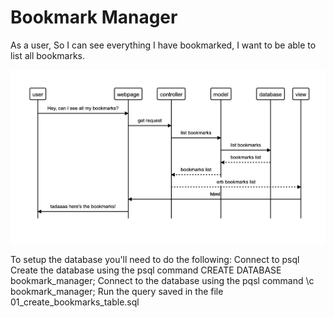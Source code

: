 # Bookmark Manager

As a user,
So I can see everything I have bookmarked,
I want to be able to list all bookmarks.

![Bookmark Manager domain model](./diagram.png)



To setup the database you'll need to do the following:
Connect to psql
Create the database using the psql command CREATE DATABASE bookmark_manager;
Connect to the database using the pqsl command \c bookmark_manager;
Run the query saved in the file 01_create_bookmarks_table.sql